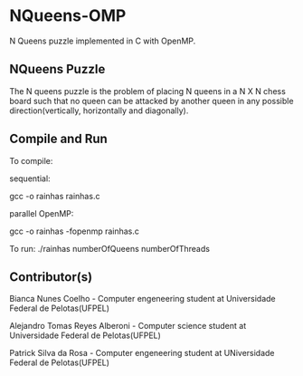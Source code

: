 # NQueens-OMP
N Queens puzzle implemented in C with OpenMP.

## NQueens Puzzle
The N queens puzzle is the problem of placing N queens in a N X N chess board such that no queen can be attacked by another queen in any possible direction(vertically, horizontally and diagonally).

## Compile and Run
To compile:

sequential:

gcc -o rainhas rainhas.c

parallel OpenMP:

gcc -o rainhas -fopenmp rainhas.c

To run:
./rainhas numberOfQueens numberOfThreads

## Contributor(s)
Bianca Nunes Coelho - Computer engeneering student at Universidade Federal de Pelotas(UFPEL)

Alejandro Tomas Reyes Alberoni - Computer science student at Universidade Federal de Pelotas(UFPEL)

Patrick Silva da Rosa - Computer engeneering student at UNiversidade Federal de Pelotas(UFPEL)
